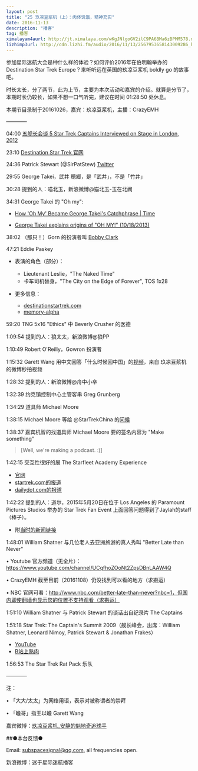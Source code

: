 ```yaml
---
layout: post
title: "25 玖凉豆浆机（上）：肉体饥饿，精神充实"
date: 2016-11-13
description: "播客"
tag: 播客 
ximalayam4aurl: http://jt.ximalaya.com/wKgJNlgoGV2ilC9PA6BMa6zBPMM578.m4a?channel=rss&album_id=3135361&track_id=25022271&uid=6418191&jt=http://audio.xmcdn.com/group25/M02/3C/43/wKgJNlgoGV2ilC9PA6BMa6zBPMM578.m4a
lizhimp3url: http://cdn.lizhi.fm/audio/2016/11/13/2567953658143009286_hd.mp3
---   
```


参加星际迷航大会是种什么样的体验？如何评价2016年在伯明翰举办的 Destination Star Trek Europe？来听听远在英国的玖凉豆浆机 boldly go 的故事吧。

时长太长，分了两节，此为上节，主要为本次活动和嘉宾的介绍。就算是分节了，本期时长仍较长，如果不想一口气听完，建议在时间 01:28:50 处休息。

本期节目录制于20161026，嘉宾：玖凉豆浆机，主播：CrazyEMH

————

04:00  [五舰长会谈 5 Star Trek Captains Interviewed on Stage in London, 2012](https://www.youtube.com/watch?v=wyuwNeenmwk)

23:10 [Destination Star Trek 官网](http://www.destinationstartrek.com/)

24:36 Patrick Stewart (@SirPatStew) [Twitter](https://twitter.com/SirPatStew)

29:55 George Takei，武井 穂郷，是「武井」，不是「竹井」

30:28 提到的人：喵北玉，新浪微博@猫北玉-玉在北阙

34:31 George Takei 的 &quot;Oh my&quot;:

* [How &#39;Oh My&#39; Became George Takei&#39;s Catchphrase \| Time](https://youtu.be/HZ9b4hStDps)

* [George Takei explains origins of &quot;OH MY!&quot; (10/18/2013)](https://youtu.be/DPkaWNxSlVs)

38:02 （那只！）Gorn 的扮演者叫 [Bobby Clark](http://www.destinationstartrek.com/guests/appearing/627-bobby-clark-2)

47:21 Eddie Paskey

* 表演的角色（部分）：
	* Lieutenant Leslie，&quot;The Naked Time&quot;
	* 卡车司机替身，&quot;The City on the Edge of Forever&quot;, TOS 1x28

* 更多信息：
	* [destinationstartrek.com](http://www.destinationstartrek.com/guests/appearing/618-eddie-paskey-2)
	* [memory-alpha](http://memory-alpha.wikia.com/wiki/Eddie_Paskey)

59:20 TNG 5x16 &quot;Ethics&quot; 中 Beverly Crusher 的医德

1:09:54 提到的人：狼太太，新浪微博@狼PP

1:10:49 Robert O&#39;Reilly，Gowron 扮演者

1:15:32 Garett Wang 用中文回答「什么时候回中国」的[视频](http://video.weibo.com/player/1034:d2e47d9ce4abc5829432566870ff56af/v.swf)，来自 玖凉豆浆机 的微博秒拍视频

1:28:32 提到的人：新浪微博@舟中小卒

1:32:39 约克镇控制中心主管客串 Greg Grunberg

1:34:29 道具师 Michael Moore

1:38:15 Michael Moore 等给 @StarTrekChina 的[问候](http://video.weibo.com/player/1034:c4a49a29e769f5f7a11c43ed9ddc7763/v.swf)


1:38:37 嘉宾机智的找道具师 Michael Moore 要的签名内容为 &quot;Make something&quot;

>[Well, we&#39;re making a podcast. :)]

1:42:15 交互性很好的展 The Starfleet Academy Experience

* [官网](http://starfleetacademytour.com/)
* [startrek.com的报道](http://www.startrek.com/article/coming-in-2016-the-starfleet-academy-experience)
* [dailydot.com的报道](http://www.dailydot.com/parsec/star-trek-starfleet-intrepid-museum/)

1:42:22 提到的人：道尔，2015年5月20日在位于 Los Angeles 的 Paramount Pictures Studios 举办的 Star Trek Fan Event 上面回答问题得到了Jaylah的staff（棒子）。

* 附[当时的新闻链接](http://thehypedgeek.com/a-day-at-the-star-trek-beyond-and-50th-anniversary-fan-event/)


1:48:01 William Shatner 与几位老人去亚洲旅游的真人秀叫 &quot;Better Late than Never&quot;

• Youtube 官方频道（无全片）：https://www.youtube.com/channel/UCqfhoZOoNt2ZpsDBnLAAW4Q

• CrazyEMH 截至目前（20161108）仍没找到可以看的地方（求搬运）

• NBC 官网可看：http://www.nbc.com/better-late-than-never?nbc=1，但国内即使翻墙也显示您的位置不支持观看（求搬运）

1:51:10 William Shatner 与 Patrick Stewart 的谈话出自纪录片 The Captains

1:51:18 Star Trek: The Captain&#39;s Summit 2009（舰长峰会，出席：William Shatner, Leonard Nimoy, Patrick Stewart &amp; Jonathan Frakes）
* [YouTube](https://www.youtube.com/watch?v=80rv2cSmmYg)
* [B站上熟肉](http://www.bilibili.com/video/av1241601/)

1:56:53 The Star Trek Rat Pack 乐队

————

注：

•  「大大/太太」为网络用语，表示对被称谓者的崇拜

•  「瞻哥」指王以瞻 Garett Wang

嘉宾微博：[玖凉豆浆机\_安静的魁地奇追球手](http://weibo.com/lunaliang1029)

##●本台反馈●

Email: [subspacesignal@qq.com](mailto:subspacesignal@qq.com), all frequencies open.

新浪微博：迷于星际迷航播客